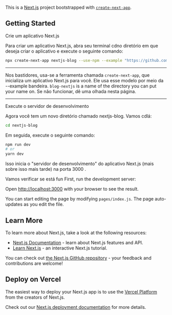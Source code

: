 This is a [Next.js](https://nextjs.org/) project bootstrapped with [`create-next-app`](https://github.com/vercel/next.js/tree/canary/packages/create-next-app).

## Getting Started
Crie um aplicativo Next.js

Para criar um aplicativo Next.js, abra seu terminal cdno diretório em que deseja criar o aplicativo e execute o seguinte comando:

```bash
npx create-next-app nextjs-blog --use-npm --example "https://github.com/CarlosVitr/Next-site-blog"
```
---
 Nos bastidores, usa-se a ferramenta chamada `create-next-app`, que inicializa um aplicativo Next.js para você. Ele  usa esse modelo por meio da --example bandeira.
`blog-nextjs` is a name of the directory you can put your name on.
Se não funcionar, dê uma olhada nesta página.

---
Execute o servidor de desenvolvimento

Agora você tem um novo diretório chamado nextjs-blog. Vamos cdlá:

```bash
cd nextjs-blog
```

Em seguida, execute o seguinte comando:

```bash
npm run dev
# or
yarn dev
```

Isso inicia o "servidor de desenvolvimento" do aplicativo Next.js (mais sobre isso mais tarde) na porta 3000 .

Vamos verificar se está fun
First, run the development server:



Open [http://localhost:3000](http://localhost:3000) with your browser to see the result.

You can start editing the page by modifying `pages/index.js`. The page auto-updates as you edit the file.

## Learn More

To learn more about Next.js, take a look at the following resources:

- [Next.js Documentation](https://nextjs.org/docs) - learn about Next.js features and API.
- [Learn Next.js](https://nextjs.org/learn) - an interactive Next.js tutorial.

You can check out [the Next.js GitHub repository](https://github.com/vercel/next.js/) - your feedback and contributions are welcome!

## Deploy on Vercel

The easiest way to deploy your Next.js app is to use the [Vercel Platform](https://vercel.com/import?utm_medium=default-template&filter=next.js&utm_source=create-next-app&utm_campaign=create-next-app-readme) from the creators of Next.js.

Check out our [Next.js deployment documentation](https://nextjs.org/docs/deployment) for more details.
